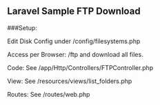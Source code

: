 ## Laravel Sample FTP Download

###Setup:

Edit Disk Config under /config/filesystems.php

Access per Browser: /ftp and download all files.

Code: See /app/Http/Controllers/FTPController.php

View: See /resources/views/list_folders.php

Routes: See /routes/web.php